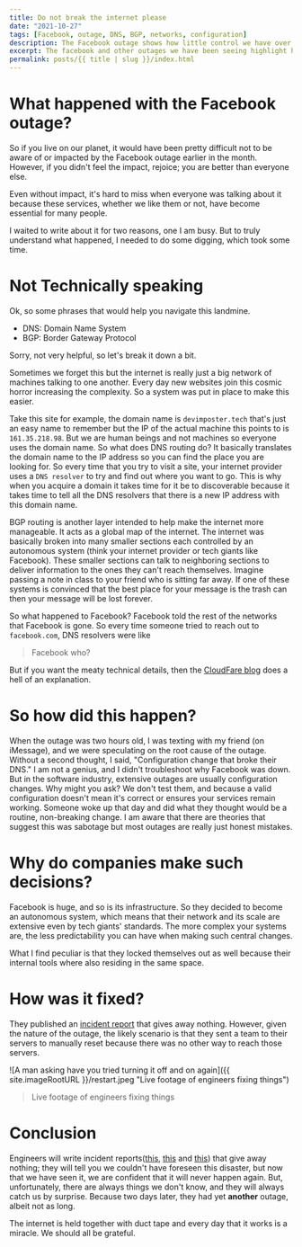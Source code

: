 ```yaml
---
title: Do not break the internet please
date: "2021-10-27"
tags: [Facebook, outage, DNS, BGP, networks, configuration]
description: The Facebook outage shows how little control we have over the Internet 
excerpt: The facebook and other outages we have been seeing highlight how fragile the underlying infrastructure for the internet is. 
permalink: posts/{{ title | slug }}/index.html
---
```

  
 
# What happened with the Facebook outage?
So if you live on our planet, it would have been pretty difficult not to be aware of or impacted by the Facebook outage earlier in the month. However, if you didn't feel the impact, rejoice; you are better than everyone else.  

Even without impact, it's hard to miss when everyone was talking about it because these services, whether we like them or not, have become essential for many people. 

I waited to write about it for two reasons, one I am busy. But to truly understand what happened, I needed to do some digging, which took some time. 

# Not Technically speaking
Ok, so some phrases that would help you navigate this landmine.

- DNS: Domain Name System
- BGP: Border Gateway Protocol

Sorry, not very helpful, so let's break it down a bit.

Sometimes we forget this but the internet is really just a big network of machines talking to one another. Every day new websites join this cosmic horror increasing the complexity. So a system was put in place to make this easier. 

Take this site for example, the domain name is `devimposter.tech` that's just an easy name to remember but the IP of the actual machine this points to is `161.35.218.98`. But we are human beings and not machines so everyone uses the domain name. So what does DNS routing do? It basically translates the domain name to the IP address so you can find the place you are looking for. So every time that you try to visit a site, your internet provider uses a `DNS resolver` to try and find out where you want to go. This is why when you acquire a domain it takes time for it be to discoverable because it takes time to tell all the DNS resolvers that there is a new IP address with this domain name.

BGP routing is another layer intended to help make the internet more manageable. It acts as a global map of the internet. The internet was basically broken into many smaller sections each controlled by an autonomous system (think your internet provider or tech giants like Facebook). These smaller sections can talk to neighboring sections to deliver information to the ones they can't reach themselves. Imagine passing a note in class to your friend who is sitting far away. If one of these systems is convinced that the best place for your message is the trash can then your message will be lost forever. 

So what happened to Facebook? Facebook told the rest of the networks that Facebook is gone. So every time someone tried to reach out to `facebook.com`, DNS resolvers were like 

> Facebook who?


But if you want the meaty technical details, then the [CloudFare blog](https://blog.cloudflare.com/october-2021-facebook-outage/) does a hell of an explanation.

# So how did this happen?
When the outage was two hours old, I was texting with my friend (on iMessage), and we were speculating on the root cause of the outage. Without a second thought, I said, "Configuration change that broke their DNS." I am not a genius, and I didn't troubleshoot why Facebook was down. But in the software industry, extensive outages are usually configuration changes. Why might you ask? We don't test them, and because a valid configuration doesn't mean it's correct or ensures your services remain working. Someone woke up that day and did what they thought would be a routine, non-breaking change. I am aware that there are theories that suggest this was sabotage but most outages are really just honest mistakes. 

# Why do companies make such decisions?
Facebook is huge, and so is its infrastructure. So they decided to become an autonomous system, which means that their network and its scale are extensive even by tech giants' standards. The more complex your systems are, the less predictability you can have when making such central changes.

What I find peculiar is that they locked themselves out as well because their internal tools where also residing in the same space. 
# How was it fixed?

They published an [incident report](https://engineering.fb.com/2021/10/04/networking-traffic/outage/) that gives away nothing. However, given the nature of the outage, the likely scenario is that they sent a team to their servers to manually reset because there was no other way to reach those servers.

![A man asking have you tried turning it off and on again]({{ site.imageRootURL }}/restart.jpeg "Live footage of engineers fixing things")
> Live footage of engineers fixing things

# Conclusion
Engineers will write incident reports([this](https://www.fastly.com/blog/summary-of-june-8-outage), [this](https://blog.cloudflare.com/how-verizon-and-a-bgp-optimizer-knocked-large-parts-of-the-internet-offline-today/) and [this](https://abcnews.go.com/Technology/wireStory/latest-twitter-appears-back-outage-64276132)) that give away nothing; they will tell you we couldn't have foreseen this disaster, but now that we have seen it, we are confident that it will never happen again. But, unfortunately, there are always things we don't know, and they will always catch us by surprise. Because two days later, they had yet **another** outage, albeit not as long.

The internet is held together with duct tape and every day that it works is a miracle. We should all be grateful.
